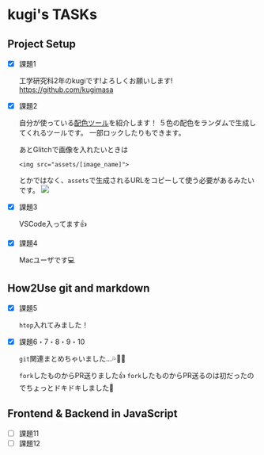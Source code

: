 # kugi's TASKs

## Project Setup
- [x] 課題1

  工学研究科2年のkugiです!よろしくお願いします!
https://github.com/kugimasa

- [x] 課題2

  自分が使っている[配色ツール](https://coolors.co/74d3ae-a6c48a-f6e7cb-dd9787-6cbe40)を紹介します！
５色の配色をランダムで生成してくれるツールです。
一部ロックしたりもできます。

  あとGlitchで画像を入れたいときは

  `<img src="assets/[image_name]">`

  とかではなく、`assets`で生成されるURLをコピーして使う必要があるみたいです。
  ![](assets/課題2.png)
- [x] 課題3

  VSCode入ってます👍
- [x] 課題4

  Macユーザです💻


## How2Use git and markdown
- [x] 課題5

  `htop`入れてみました！
- [x] 課題6・7・8・9・10

  `git`関連まとめちゃいました...💦🙇‍♂️
  
  `fork`したものからPR送りました👍
  `fork`したものからPR送るのは初だったのでちょっとドキドキしました👀


  

## Frontend & Backend in JavaScript
- [ ] 課題11
- [ ] 課題12